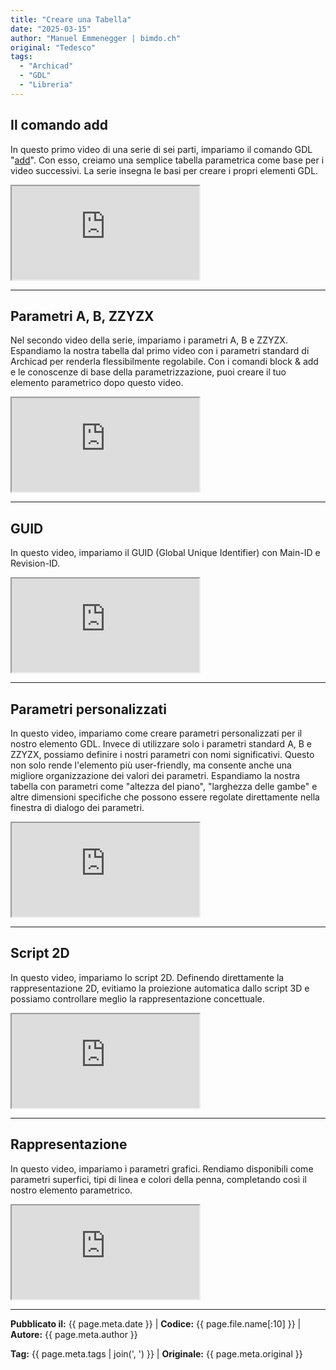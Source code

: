 ```yaml
---
title: "Creare una Tabella"
date: "2025-03-15"
author: "Manuel Emmenegger | bimdo.ch"
original: "Tedesco"
tags:
  - "Archicad"
  - "GDL"
  - "Libreria"
---
```


## Il comando add
In questo primo video di una serie di sei parti, impariamo il comando GDL "[add](https://www.selfgdl.de/1_ko_trafos/3d_komplex/add/)". Con esso, creiamo una semplice tabella parametrica come base per i video successivi. La serie insegna le basi per creare i propri elementi GDL.

<div class="video-container">
  <iframe src="https://www.youtube-nocookie.com/embed/ZytW7UfwC9s?si=ZyVCMqosC149JMza" 
          allowfullscreen>
  </iframe>
</div>

---
## Parametri A, B, ZZYZX
Nel secondo video della serie, impariamo i parametri A, B e ZZYZX. Espandiamo la nostra tabella dal primo video con i parametri standard di Archicad per renderla flessibilmente regolabile. Con i comandi block & add e le conoscenze di base della parametrizzazione, puoi creare il tuo elemento parametrico dopo questo video.


<div class="video-container">
  <iframe src="https://www.youtube-nocookie.com/embed/lGNPY3GEyAs?si=YYnYNzhV0aKFWK6i" 
          allowfullscreen>
  </iframe>
</div>

---
## GUID
In questo video, impariamo il GUID (Global Unique Identifier) con Main-ID e Revision-ID.

<div class="video-container">
  <iframe src="https://www.youtube-nocookie.com/embed/PpHViaJAAuo?si=qujUAjDpXvXv9cbS" 
          allowfullscreen>
  </iframe>
</div>

---
## Parametri personalizzati
In questo video, impariamo come creare parametri personalizzati per il nostro elemento GDL. Invece di utilizzare solo i parametri standard A, B e ZZYZX, possiamo definire i nostri parametri con nomi significativi. Questo non solo rende l'elemento più user-friendly, ma consente anche una migliore organizzazione dei valori dei parametri. Espandiamo la nostra tabella con parametri come "altezza del piano", "larghezza delle gambe" e altre dimensioni specifiche che possono essere regolate direttamente nella finestra di dialogo dei parametri.


<div class="video-container">
  <iframe src="https://www.youtube-nocookie.com/embed/t_RrLN7woy4?si=N29LdYyi4HX0PXUd" 
          allowfullscreen>
  </iframe>
</div>


---
## Script 2D

In questo video, impariamo lo script 2D. Definendo direttamente la rappresentazione 2D, evitiamo la proiezione automatica dallo script 3D e possiamo controllare meglio la rappresentazione concettuale.

<div class="video-container">
  <iframe src="https://www.youtube-nocookie.com/embed/5kHt9x0TCj0?si=kK0NcAvxFSMF1E1h" 
          allowfullscreen>
  </iframe>
</div>

---
## Rappresentazione
In questo video, impariamo i parametri grafici. Rendiamo disponibili come parametri superfici, tipi di linea e colori della penna, completando così il nostro elemento parametrico.

<div class="video-container">
  <iframe src="https://www.youtube-nocookie.com/embed/gzHP-n5mRKk?si=4QRRuRR98dL2olLE" 
          allowfullscreen>
  </iframe>
</div>

---
**Pubblicato il:** {{ page.meta.date }} | **Codice:** {{ page.file.name[:10] }}  | **Autore:** {{ page.meta.author }}

**Tag:** {{ page.meta.tags | join(', ') }} | **Originale:** {{ page.meta.original }}